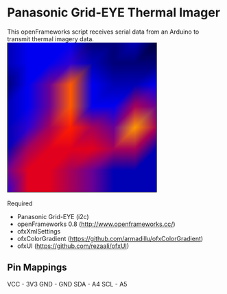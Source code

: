 Panasonic Grid-EYE Thermal Imager
=================================

This openFrameworks script receives serial data from an Arduino to transmit thermal imagery data.
![Example Thermal Output](https://github.com/eightlines/ThermalCamera/blob/master/documents/example-output.png)

Required
- Panasonic Grid-EYE (i2c)
- openFrameworks 0.8 (http://www.openframeworks.cc/)
- ofxXmlSettings
- ofxColorGradient (https://github.com/armadillu/ofxColorGradient)
- ofxUI (https://github.com/rezaali/ofxUI)

Pin Mappings
------------
VCC - 3V3
GND - GND
SDA - A4
SCL - A5
